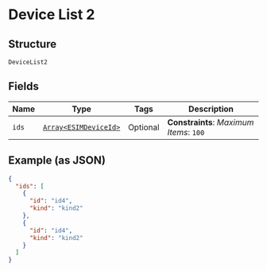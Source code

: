 
# Device List 2

## Structure

`DeviceList2`

## Fields

| Name | Type | Tags | Description |
|  --- | --- | --- | --- |
| `ids` | [`Array<ESIMDeviceId>`](../../doc/models/esim-device-id.md) | Optional | **Constraints**: *Maximum Items*: `100` |

## Example (as JSON)

```json
{
  "ids": [
    {
      "id": "id4",
      "kind": "kind2"
    },
    {
      "id": "id4",
      "kind": "kind2"
    }
  ]
}
```

